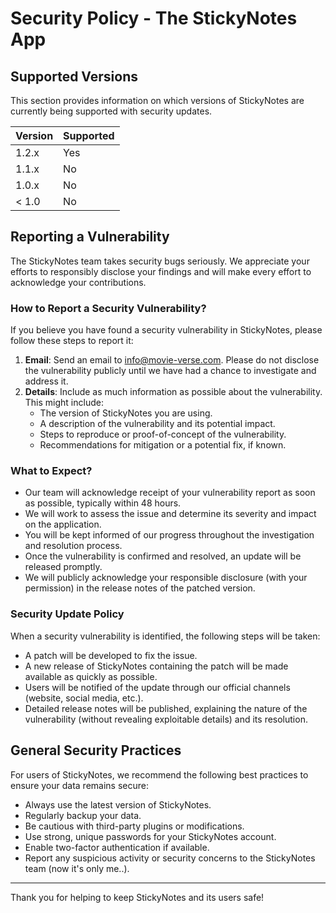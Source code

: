 # Security Policy - The StickyNotes App

## Supported Versions

This section provides information on which versions of StickyNotes are currently being supported with security updates.

| Version | Supported |
| ------- |-----------|
| 1.2.x   | Yes       |
| 1.1.x   | No        |
| 1.0.x   | No        |
| < 1.0   | No        |

## Reporting a Vulnerability

The StickyNotes team takes security bugs seriously. We appreciate your efforts to responsibly disclose your findings and will make every effort to acknowledge your contributions.

### How to Report a Security Vulnerability?

If you believe you have found a security vulnerability in StickyNotes, please follow these steps to report it:

1. **Email**: Send an email to [info@movie-verse.com](mailto:info@movie-verse.com). Please do not disclose the vulnerability publicly until we have had a chance to investigate and address it.
2. **Details**: Include as much information as possible about the vulnerability. This might include:
    - The version of StickyNotes you are using.
    - A description of the vulnerability and its potential impact.
    - Steps to reproduce or proof-of-concept of the vulnerability.
    - Recommendations for mitigation or a potential fix, if known.

### What to Expect?

- Our team will acknowledge receipt of your vulnerability report as soon as possible, typically within 48 hours.
- We will work to assess the issue and determine its severity and impact on the application.
- You will be kept informed of our progress throughout the investigation and resolution process.
- Once the vulnerability is confirmed and resolved, an update will be released promptly.
- We will publicly acknowledge your responsible disclosure (with your permission) in the release notes of the patched version.

### Security Update Policy

When a security vulnerability is identified, the following steps will be taken:

- A patch will be developed to fix the issue.
- A new release of StickyNotes containing the patch will be made available as quickly as possible.
- Users will be notified of the update through our official channels (website, social media, etc.).
- Detailed release notes will be published, explaining the nature of the vulnerability (without revealing exploitable details) and its resolution.

## General Security Practices

For users of StickyNotes, we recommend the following best practices to ensure your data remains secure:

- Always use the latest version of StickyNotes.
- Regularly backup your data.
- Be cautious with third-party plugins or modifications.
- Use strong, unique passwords for your StickyNotes account.
- Enable two-factor authentication if available.
- Report any suspicious activity or security concerns to the StickyNotes team (now it's only me..).

---

Thank you for helping to keep StickyNotes and its users safe!
